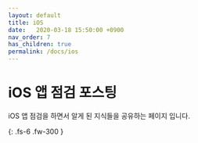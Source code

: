 ```yaml
---
layout: default
title: iOS
date:   2020-03-18 15:50:00 +0900
nav_order: 7
has_children: true
permalink: /docs/ios
---
```


# iOS 앱 점검 포스팅

iOS 앱 점검을 하면서 알게 된 지식들을 공유하는 페이지 입니다.

{: .fs-6 .fw-300 }
